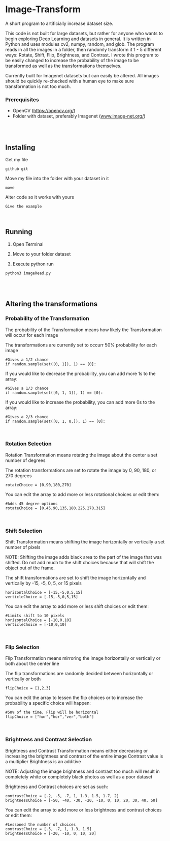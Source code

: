 # Image-Transform
A short program to artificially increase dataset size. 

This code is not built for large datasets, but rather for anyone who wants to begin exploring Deep Learning and datasets in general. It is written in Python and uses modules cv2, numpy, random, and glob. The program reads in all the images in a folder, then randomly transform it 1 - 5 different ways: Rotate, Shift, Flip, Brightness, and Contrast. I wrote this program to be easily changed to increase the probability of the image to be transformed as well as the transformations themselves. 

Currently built for Imagenet datasets but can easily be altered. All images should be quickly re-checked with a human eye to make sure transformation is not too much. 

### Prerequisites 
   - OpenCV (https://opencv.org/)
   - Folder with dataset, preferably Imagenet (www.image-net.org/)
   
  <br /> 
  <br />
   
## Installing

Get my file

```
github git
```

Move my file into the folder with your dataset in it

```
move
```

Alter code so it works with yours

```
Give the example
```

<br />

## Running

   1) Open Terminal
   
   2) Move to your folder dataset
   
   3) Execute python run
   
   ```
   python3 imageRead.py
   ```
   
   <br />
   <br />
   
## Altering the transformations


### Probability  of the Transformation
The probability of the Transformation means how likely the Transformation will occur for each image

The transformations are currently set to occurr 50% probability for each image
```
#Gives a 1/2 chance
if random.sample(set([0, 1]), 1) == [0]:
```

If you would like to decrease the probability, you can add more 1s to the array:
```
#Gives a 1/3 chance
if random.sample(set([0, 1, 1]), 1) == [0]:
```

If you would like to increase the probability, you can add more 0s to the array:
```
#Gives a 2/3 chance
if random.sample(set([0, 1, 0,]), 1) == [0]:
```

<br />

### Rotation Selection
Rotation Transformation means rotating the image about the center a set number of degrees

The rotation transformations are set to rotate the image by 0, 90, 180, or 270 degrees
```
rotateChoice = [0,90,180,270]
```

You can edit the array to add more or less rotational choices or edit them:
```
#Adds 45 degree options
rotateChoice = [0,45,90,135,180,225,270,315]
```

<br />


### Shift Selection
Shift Transformation means shifting the image horizontally or vertically a set number of pixels

NOTE: Shifting the image adds black area to the part of the image that was shifted. Do not add much to the shift choices because that will shift the object out of the frame.

The shift transformations are set to shift the image horizontally and vertically by -15, -5, 0, 5, or 15 pixels
```
horizontalChoice = [-15,-5,0,5,15]
verticleChoice = [-15,-5,0,5,15]
```

You can edit the array to add more or less shift choices or edit them:
```
#Limits shift to 10 pixels
horizontalChoice = [-10,0,10]
verticleChoice = [-10,0,10]
```

<br />

### Flip Selection
Flip Transformation means mirroring the image horizontally or vertically or both about the center line

The flip transformations are randomly decided between horizontally or vertically or both
```
flipChoice = [1,2,3]
```

You can edit the array to lessen the flip choices or to increase the probability a specific choice will happen:
```
#50% of the time, Flip will be horizontal
flipChoice = ["hor","hor","ver","both"]
```

<br />

### Brightness and Contrast Selection
Brightness and Contrast Transformation means either decreasing or increasing the brightness and contrast of the entire image
Contrast value is a multiplier
Brightness is an additive

NOTE: Adjusting the image brightness and contrast too much will result in completely white or completely black photos as well as a poor dataset

Brightness and Contrast choices are set as such:
```
contrastChoice = [.2, .5, .7, 1, 1.3, 1.5, 1.7, 2]
brightnessChoice = [-50, -40, -30, -20, -10, 0, 10, 20, 30, 40, 50]
```

You can edit the array to add more or less brightness and contrast choices or edit them:
```
#Lessoned the number of choices
contrastChoice = [.5, .7, 1, 1.3, 1.5]
brightnessChoice = [-20, -10, 0, 10, 20]
```

<br />

